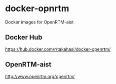 docker-opnrtm
=============

Docker images for OpenRTM-aist

Docker Hub
----------
https://hub.docker.com/r/takahasi/docker-openrtm/

OpenRTM-aist
------------
http://www.openrtm.org/openrtm/
